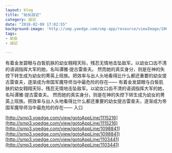 ```yaml
---
layout: blog
title: "幼女战记"
category: 战记
date: "2018-02-09 17:02:55"
background-image: 'http://smp.yoedge.com/smp-app/resource/viewImage/1001816appline.png'
tags:
- 幼女
- 战记

---
```

有着金发碧眼与白皙肌肤的幼女翱翔天际，残忍无情地击坠敌军。以幼女口齿不清的语调指挥大军的她，名叫谭雅·提古雷查夫。 然而她的真实身分，则是在神的失控下转生成为幼女的菁英上班族。把效率与出人头地看得比什么都还重要的幼女提古雷查夫，逐渐成为帝国军魔导师当中最危险的存在——
有着金发碧眼与白皙肌肤的幼女翱翔天际，残忍无情地击坠敌军。以幼女口齿不清的语调指挥大军的她，名叫谭雅·提古雷查夫。 然而她的真实身分，则是在神的失控下转生成为幼女的菁英上班族。把效率与出人头地看得比什么都还重要的幼女提古雷查夫，逐渐成为帝国军魔导师当中最危险的存在——
入口

[http://smp3.yoedge.com/view/gotoAppLine/1115216](http://smp3.yoedge.com/view/gotoAppLine/1115216)
[http://smp3.yoedge.com/view/gotoAppLine/1098841](http://smp3.yoedge.com/view/gotoAppLine/1098841)
[http://smp3.yoedge.com/view/gotoAppLine/1103441](http://smp3.yoedge.com/view/gotoAppLine/1103441)

        
